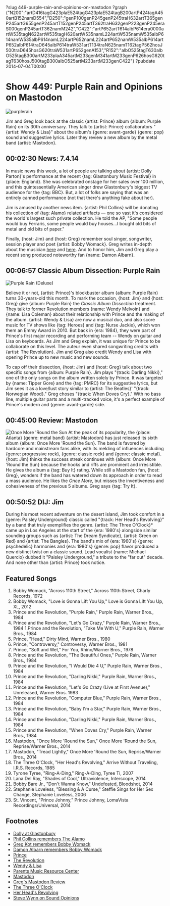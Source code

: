 ?slug 449-purple-rain-and-opinions-on-mastodon
?graph {"N200":"artD416tagG423plaE524tagG423plaE524tagB200artP424tagA450artB152namD554","D250":"genP100genP245genP245traH632artT365genP245artG655genP245artT152genP245artT362traH632genP223genP245eraS000genP245artT362namM242","C422":"artP652artT614albP614era0000artW535tagN622artW535tagH620artW535namL224artW535namW535albP614namW535albP614namL224artP652namL224artP652namW535albP614artP652albP614traD645albP614traW531artT134traN625namT162tagP562hosJ500traD645hosG620traW531artP652genA153","R152":"albO525tagT630albO525tagB300artM233plaA345artM233genM341artM233genP626hosG620tagT630hosJ500tagB300albO525artM233artM233genC422"}
?pubdate 2014-07-04T00:00

# Show 449: Purple Rain and Opinions on Mastodon

![purplerain](http://static.soundopinions.org/images/2014/purplerain_web.jpg)

Jim and Greg look back at the classic {artist: Prince} album {album: Purple Rain} on its 30th anniversary. They talk to {artist: Prince} collaborators "{artist: Wendy & Lisa}" about the album's {genre: avant-garde} {genre: pop} sound and suggestive lyrics. Later they review a new album by the metal band {artist: Mastodon}.

## 00:02:30 News: 7.4.14
In music news this week, a lot of people are talking about {artist: Dolly Parton}'s performance at the recent {tag: Glastonbury Music Festival} in {place: England}. She was celebrated onstage for her sales over 100 million, and this quintessentially American singer drew Glastonbury's biggest TV audience for the {tag: BBC}. But, a lot of folks are saying that was an entirely canned performance (not that there's anything fake about her).

Jim is amused by another news item. {artist: Phil Collins} will be donating his collection of {tag: Alamo} related artifacts — one so vast it's considered the world's largest such private collection. He told the AP, "Some people would buy Ferraris, some people would buy houses...I bought old bits of metal and old bits of paper."

Finally, {host: Jim} and {host: Greg} remember soul singer, songwriter, session player and poet {artist: Bobby Womack}. Greg writes in-depth about the musician [here](http://articles.chicagotribune.com/2014-06-28/entertainment/chi-bobby-womack-obit-20140627_1_bobby-womack-extensive-session-work-sam-cooke) and [here](http://www.bbc.com/culture/story/20140701-the-death-of-soul-music). And to honor him, Jim and Greg play a recent song produced noteworthy fan {name: Damon Albarn}.

## 00:06:57 Classic Album Dissection: Purple Rain 
![Purple Rain (Deluxe)](https://is5-ssl.mzstatic.com/image/thumb/Music117/v4/2e/39/94/2e3994f0-56ca-1748-ba68-5d496dc31e4a/source/600x600bb.jpg "155814/1229317479")

Believe it or not, {artist: Prince}'s blockbuster album {album: Purple Rain} turns 30-years-old this month. To mark the occasion, {host: Jim} and {host: Greg} give {album: Purple Rain} the *Classic Album Dissection* treatment. They talk to former Revolution members {name: Wendy Melvoin} and {name: Lisa Coleman} about their relationship with Prince and the making of the album. {artist: Wendy & Lisa} are now a musical duo, and also score music for TV shows like {tag: Heroes} and {tag: Nurse Jackie}, which won them an Emmy Award in 2010. But back in {era: 1984}, they were part of Prince's first major recording and performing team -- Wendy on guitar and Lisa on keyboards. As Jim and Greg explain, it was unique for Prince to be collaborate on this level. The auteur even shared songwriting credits with {artist: The Revolution}. Jim and Greg also credit Wendy and Lisa with opening Prince up to new music and new sounds.

To cap off their dissection, {host: Jim} and {host: Greg} talk about two specific songs from {album: Purple Rain}. Jim plays "{track: Darling Nikki}," one of the only songs on the album written solely by Prince. It was targeted by {name: Tipper Gore} and the {tag: PMRC} for its suggestive lyrics, but Jim sees it as a love/lust story similar to {artist: The Beatles}' "{track: Norwegian Wood}." Greg choses "{track: When Doves Cry}." With no bass line, multiple guitar parts and a multi-tracked voice, it's a perfect example of Prince's modern and {genre: avant-garde} side.


## 00:45:00 Review: Mastodon
![Once More 'Round the Sun](http://is1.mzstatic.com/image/thumb/Music4/v4/27/08/fc/2708fc8a-1503-8ffe-139a-b12f3b2824af/source/600x600bb.jpg "65922937/866402576")
At the peak of its popularity, the {place: Atlanta} {genre: metal band} {artist: Mastodon} has just released its sixth album {album: Once More 'Round the Sun}. The band is favored by hardcore and mainstream fans alike, with its melding of influences including {genre: progressive rock}, {genre: classic rock} and {genre: classic metal}. {host: Jim} thinks the success streak continues with {album: Once More 'Round the Sun} because the hooks and riffs are prominent and irresistible. He gives the album a {tag: Buy It} rating. While still a Mastodon fan, {host: Greg},  wonders if the band has watered down its approach in order to read a mass audience. He likes the *Once More*, but misses the inventiveness and cohesiveness of the previous 5 albums. Greg says {tag: Try It}.

## 00:50:52 DIJ: Jim
During his most recent adventure on the desert island, Jim took comfort in a {genre: Paisley Underground} classic called "{track: Her Head's Revolving}" by a band that truly exemplifies the genre. {artist: The Three O'Clock}* came up in Los Angeles at the start of the {era: 1980's} alongside similar sounding groups such as {artist: The Dream Syndicate}, {artist: Green on Red} and {artist: The Bangles}. The band's mix of {era: 1960's} {genre: psychedelic} harmonies and {era: 1980's} {genre: pop} flavor produced a new distinct twist on a classic sound. Lead vocalist {name: Michael Quercio} dubbed it "Paisley Underground," a tribute to the "far out" decade. And none other than {artist: Prince} took notice. 

## Featured Songs
1. Bobby Womack, "Across 110th Street," Across 110th Street, Charly Records, 1972 
1. Bobby Womack, "Love is Gonna Lift You Up," Love is Gonna Lift You Up, XL, 2012 
1. Prince and the Revolution, "Purple Rain," Purple Rain, Warner Bros., 1984 
1. Prince and the Revolution, "Let's Go Crazy," Purple Rain, Warner Bros., 1984 
1.Prince and the Revolution, "Take Me With U," Purple Rain, Warner Bros., 1984 
1. Prince, "Head," Dirty Mind, Warner Bros., 1980 
1. Prince, "Controversy," Controversy, Warner Bros., 1981 
1. Prince, "Soft and Wet," For You, Rhino/Warner Bros., 1978 
1. Prince and the Revolution, "The Beautiful Ones," Purple Rain, Warner Bros., 1984 
1. Prince and the Revolution, "I Would Die 4 U," Purple Rain, Warner Bros., 1984 
1. Prince and the Revolution, "Darling Nikki," Purple Rain, Warner Bros., 1984 
1. Prince and the Revolution, "Let's Go Crazy (Live at First Avenue)," Unreleased, Warner Bros. 1983
1. Prince and the Revolution, "Computer Blue," Purple Rain, Warner Bros., 1984 
1. Prince and the Revolution, "Baby I'm a Star," Purple Rain, Warner Bros., 1984 
1. Prince and the Revolution, "Darling Nikki," Purple Rain, Warner Bros., 1984
1. Prince and the Revolution, "When Doves Cry," Purple Rain, Warner Bros., 1984 
1. Mastodon, "Once More 'Round the Sun," Once More 'Round the Sun, Reprise/Warner Bros., 2014 
1. Mastodon, "Tread Lightly," Once More 'Round the Sun, Reprise/Warner Bros., 2014 
1. The Three O'Clock, "Her Head's Revolving," Arrive Without Traveling, I.R.S. Records, 1985 
1. Tyrone Tyree, "Ring-A-Ding," Ring-A-Ding, Tyree Ti, 2007 
1. Lana Del Ray, "Shades of Cool," Ultraviolence, Interscope, 2014 
1. Bobby Bare Jr., "Don't Wanna Know," Undefeated, Bloodshot, 2014 
1. Stephanie Loveless, "Blessing & A Curse," Steffie Sings for Her Sex Change, Stephanie Loveless, 2006 
1. St. Vincent, "Prince Johnny," Prince Johnny, LomaVista Recordings/Universal, 2014 


## Footnotes
- [Dolly at Glastonbury](http://www.telegraph.co.uk/culture/glastonbury/10934950/Was-Dolly-Parton-miming-at-Glastonbury.html)
- [Phil Collins remembers The Alamo](http://bigstory.ap.org/article/phil-collins-donates-revolution-artifacts-alamo)
- [Greg Kot remembers Bobby Womack](http://www.bbc.com/culture/story/20140701-the-death-of-soul-music)
- [Damon Albarn remembers Bobby Womack](http://www.nme.com/news/bobby-womack/78178)
- [Prince](http://prince.org/)
- [The Revolution](http://en.wikipedia.org/wiki/The_Revolution_(band))
- [Wendy & Lisa](http://www.wendyandlisa.com/)
- [Parents Music Resource Center](http://www.vulture.com/2010/09/pmrc_25_anniversary.html)
- [Mastodon](http://www.mastodonrocks.com/)
- [Greg's Mastodon Review](http://www.chicagotribune.com/entertainment/music/turnitup/ct-mastodon-album-review-once-more-round-the-sun-20140620,0,4112684.column)
- [The Three O'Clock](http://www.allmusic.com/artist/the-three-oclock-mn0000571806)
- [Her Head's Revolving](https://www.youtube.com/watch?v=uSIn7g1h7YA)
- [Steve Wynn on Sound Opinions](http://www.soundopinions.org/show/21)
